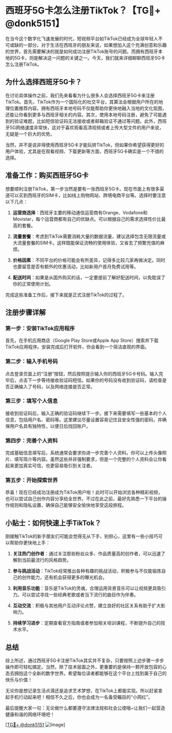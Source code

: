 # 西班牙5G卡怎么注册TikTok？【TG💪+ @donk5151】

在当今这个数字化飞速发展的时代，短视频平台如TikTok已经成为全球年轻人不可或缺的一部分。对于生活在西班牙的朋友来说，如果想加入这个充满创意和乐趣的世界，首先需要解决的就是如何成功注册TikTok账号的问题。而拥有西班牙本地的5G卡，则是解决这一问题的关键之一。今天，我们就来详细聊聊西班牙5G卡怎么注册TikTok。

## 为什么选择西班牙5G卡？

在讨论具体操作之前，我们先来看看为什么很多人会选择西班牙5G卡来注册TikTok。首先，TikTok作为一个国际化的社交平台，其算法会根据用户所在的地理位置推荐内容。拥有西班牙本地号码不仅能帮助你更快地融入当地的文化氛围，还能让你看到更多与西班牙相关的内容。其次，使用本地号码注册，避免了可能遇到的验证难题，比如短信验证码无法接收或者邮箱验证不通过等问题。此外，西班牙5G网络速度非常快，这对于喜欢观看高清视频或者上传大型文件的用户来说，无疑是一个巨大的优势。

当然，并不是说非得使用西班牙5G卡才能玩转TikTok，但如果你希望获得更好的用户体验，尤其是在观看视频、下载更新等方面，西班牙5G卡确实是一个不错的选择。

## 准备工作：购买西班牙5G卡

想要顺利注册TikTok，第一步当然是要有一张西班牙5G卡。现在市面上有很多渠道可以买到西班牙的SIM卡，比如线上购物网站、跨境电商平台等。选择时要注意以下几点：

1. **运营商选择**：西班牙主要的移动通信运营商有Orange、Vodafone和Movistar，每个运营商都有自己的优缺点。可以根据自己的需求选择性价比最高的套餐。
   
2. **流量套餐**：考虑到TikTok需要消耗大量的数据流量，建议选择包含无限流量或大流量套餐的SIM卡。这样既能保证流畅的使用体验，又省去了频繁充值的麻烦。

3. **价格因素**：不同平台的价格可能会有所差异，记得多比较几家再做决定。同时也要留意是否有额外的优惠活动，比如新用户首月免费试用等。

4. **配送时间**：如果是从国外购买的话，一定要提前了解好配送时间，以免耽误了你的正常使用计划。

完成这些准备工作后，接下来就是正式注册TikTok的过程了。

## 注册步骤详解

### 第一步：安装TikTok应用程序

首先，在手机应用商店（Google Play Store或Apple App Store）搜索并下载TikTok应用程序。安装完成后打开软件，你会看到一个简洁直观的界面。

### 第二步：输入手机号码

点击登录页面上的“注册”按钮，然后按照提示输入你的西班牙5G卡号码。输入完毕后，点击下一步等待接收验证码短信。如果你的号码没有收到验证码，请检查是否正确输入了号码，以及网络连接是否正常。

### 第三步：填写个人信息

接收到验证码后，输入正确的验证码继续下一步。接下来需要填写一些基本的个人信息，包括用户名、密码等。这里建议尽量设置容易记住且安全性强的密码，并确保用户名具有独特性，以便日后找回账户。

### 第四步：完善个人资料

完成基础信息填写后，系统通常会要求你进一步完善个人资料。你可以上传头像照片、填写简介等内容。虽然这些并非强制要求，但是一个完整的个人资料会让你看起来更加真实可信，也更容易吸引到关注者。

### 第五步：开始探索世界

恭喜！现在已经成功注册成为TikTok用户啦！此时可以开始浏览各种精彩视频，也可以尝试自己创作内容分享给全世界。不过在此之前，最好先熟悉一下平台的操作规则和隐私设置，确保自己能够安全愉快地享受这段旅程。

## 小贴士：如何快速上手TikTok？

刚接触TikTok的新手朋友们可能会觉得无从下手，别担心，这里有一些小技巧可以帮助你更快地上手：

1. **关注热门创作者**：通过关注那些粉丝众多、作品质量高的创作者，可以迅速了解到当前最流行的风格趋势。
   
2. **参与挑战活动**：TikTok经常推出各种有趣的挑战活动，积极参与不仅能锻炼自己的创作能力，还有机会获得更多的曝光机会。

3. **利用音乐功能**：音乐是TikTok的灵魂，合理运用背景音乐可以让视频更具吸引力。可以尝试寻找一些经典老歌或者当下流行的曲目作为伴奏。

4. **互动交流**：积极与其他用户互动评论点赞，建立良好的社区关系有助于扩大影响力。

5. **持续学习进步**：定期查看官方指南或者参加相关培训课程，不断提升自己的技术水平。

## 总结

综上所述，通过西班牙5G卡注册TikTok其实并不复杂，只要按照上述步骤一步步操作即可轻松搞定。当然，除了技术层面之外，更重要的是保持一颗开放包容的心态去拥抱这个全新的数字世界。希望每位读者都能够在这个平台上找到属于自己的快乐与价值！

无论你是想记录生活点滴还是追求艺术梦想，在TikTok上都能实现。所以赶紧拿起手机行动起来吧！相信不久之后，你也会成为一名备受瞩目的“小网红”。

最后提醒大家一句：无论做什么都要遵守法律法规和社会公德哦~让我们一起营造健康和谐的网络环境吧！

[[TG💪+ @donk5151](https://t.me/s/donk5151) ![Image](https://i.postimg.cc/rwNCRYN7/Snipaste-2025-04-30-17-27-05.png)]